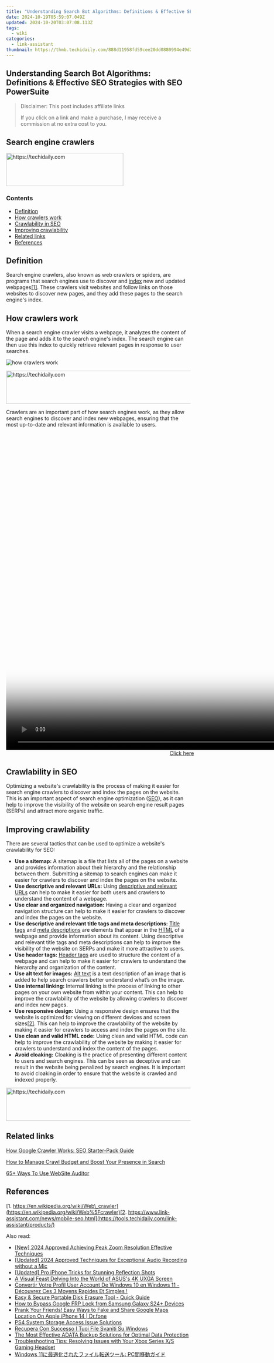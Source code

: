```yaml
---
title: "Understanding Search Bot Algorithms: Definitions & Effective SEO Strategies with SEO PowerSuite"
date: 2024-10-19T05:59:07.049Z
updated: 2024-10-20T03:07:08.113Z
tags:
  - wiki
categories:
  - link-assistant
thumbnail: https://thmb.techidaily.com/888d11958fd59cee20dd0880994e49d2be75696460e14e09acd5a7ef9a37fabd.jpg
---
```


## Understanding Search Bot Algorithms: Definitions & Effective SEO Strategies with SEO PowerSuite

>  Disclaimer: This post includes affiliate links
>
>  If you click on a link and make a purchase, I may receive a commission at no extra cost to you.
>

## Search engine crawlers

<!-- affiliate ads begin -->
<a href="https://aligracehair.sjv.io/c/5597632/2135401/19272" target="_top" id="2135401">
  <img src="//a.impactradius-go.com/display-ad/19272-2135401" border="0" alt="https://techidaily.com" width="320" height="90"/>
</a>
<img height="0" width="0" src="https://aligracehair.sjv.io/i/5597632/2135401/19272" style="position:absolute;visibility:hidden;" border="0" />
<!-- affiliate ads end -->

### Contents

* [Definition](https://tools.techidaily.com/link-assistant/products/)
* [How crawlers work](https://tools.techidaily.com/link-assistant/products/)
* [Crawlability in SEO](https://tools.techidaily.com/link-assistant/products/)
* [Improving crawlability](https://tools.techidaily.com/link-assistant/products/)
* [Related links](https://tools.techidaily.com/link-assistant/products/)
* [References](https://tools.techidaily.com/link-assistant/products/)

## Definition

Search engine crawlers, also known as web crawlers or spiders, are programs that search engines use to discover and [index](https://tools.techidaily.com/link-assistant/products/) new and updated webpages[\[1\]](https://tools.techidaily.com/link-assistant/products/). These crawlers visit websites and follow links on those websites to discover new pages, and they add these pages to the search engine's index.

## How crawlers work

When a search engine crawler visits a webpage, it analyzes the content of the page and adds it to the search engine's index. The search engine can then use this index to quickly retrieve relevant pages in response to user searches.

![how crawlers work](https://cdn1.link-assistant.com/thumbs/w700-c1/upload/seowiki/posts/106/sec1.png)

<!-- affiliate ads begin -->
<a href="https://versadesk.pxf.io/c/5597632/1815679/21290" target="_top" id="1815679">
  <img src="//a.impactradius-go.com/display-ad/21290-1815679" border="0" alt="https://techidaily.com" width="728" height="90"/>
</a>
<img height="0" width="0" src="https://versadesk.pxf.io/i/5597632/1815679/21290" style="position:absolute;visibility:hidden;" border="0" />
<!-- affiliate ads end -->

Crawlers are an important part of how search engines work, as they allow search engines to discover and index new webpages, ensuring that the most up-to-date and relevant information is available to users.

<!-- affiliate ads begin -->
<span id="701707">
					<video width="1536" height="864" style="cursor:pointer"
           poster="//a.impactradius-go.com/display-clicktoplayimage/701707.png"
           onclick="if(!this.playClicked){this.play();this.setAttribute('controls',true);this.playClicked=true;}">
	   <source src="//a.impactradius-go.com/display-ad/7443-701707">
	   <img src="//a.impactradius-go.com/display-clicktoplayimage/701707.png" style="border: none; height: 100%; width: 100%; object-fit: contain">
	</video>
	<div style="width:960px;text-align:center"><a href="javascript:window.open(decodeURIComponent('https%3A%2F%2Fappsumo.8odi.net%2Fc%2F5597632%2F701707%2F7443'), '_blank');void(0);">Click here</a></div>
</span>
<img height="0" width="0" src="https://imp.pxf.io/i/5597632/701707/7443" style="position:absolute;visibility:hidden;" border="0" />
<!-- affiliate ads end -->

## Crawlability in SEO

Optimizing a website's crawlability is the process of making it easier for search engine crawlers to discover and index the pages on the website. This is an important aspect of search engine optimization ([SEO](https://tools.techidaily.com/link-assistant/products/)), as it can help to improve the visibility of the website on search engine result pages (SERPs) and attract more organic traffic.

## Improving crawlability

There are several tactics that can be used to optimize a website's crawlability for SEO:

* **Use a sitemap:** A sitemap is a file that lists all of the pages on a website and provides information about their hierarchy and the relationship between them. Submitting a sitemap to search engines can make it easier for crawlers to discover and index the pages on the website.
* **Use descriptive and relevant URLs:** Using [descriptive and relevant URLs](https://tools.techidaily.com/link-assistant/products/) can help to make it easier for both users and crawlers to understand the content of a webpage.
* **Use clear and organized navigation:** Having a clear and organized navigation structure can help to make it easier for crawlers to discover and index the pages on the website.
* **Use descriptive and relevant title tags and meta descriptions:** [Title tags](https://tools.techidaily.com/link-assistant/products/) and [meta descriptions](https://tools.techidaily.com/link-assistant/products/) are elements that appear in the [HTML](https://tools.techidaily.com/link-assistant/products/) of a webpage and provide information about its content. Using descriptive and relevant title tags and meta descriptions can help to improve the visibility of the website on SERPs and make it more attractive to users.
* **Use header tags:** [Header tags](https://tools.techidaily.com/link-assistant/products/) are used to structure the content of a webpage and can help to make it easier for crawlers to understand the hierarchy and organization of the content.
* **Use alt text for images:** [Alt text](https://tools.techidaily.com/link-assistant/products/) is a text description of an image that is added to help search crawlers better understand what’s on the image.
* **Use internal linking:** Internal linking is the process of linking to other pages on your own website from within your content. This can help to improve the crawlability of the website by allowing crawlers to discover and index new pages.
* **Use responsive design:** Using a responsive design ensures that the website is optimized for viewing on different devices and screen sizes[\[2\]](https://tools.techidaily.com/link-assistant/products/). This can help to improve the crawlability of the website by making it easier for crawlers to access and index the pages on the site.
* **Use clean and valid HTML code:** Using clean and valid HTML code can help to improve the crawlability of the website by making it easier for crawlers to understand and index the content of the pages.
* **Avoid cloaking:** Cloaking is the practice of presenting different content to users and search engines. This can be seen as deceptive and can result in the website being penalized by search engines. It is important to avoid cloaking in order to ensure that the website is crawled and indexed properly.

<!-- affiliate ads begin -->
<a href="https://ephamedtechinc.pxf.io/c/5597632/2137202/26400" target="_top" id="2137202">
  <img src="//a.impactradius-go.com/display-ad/26400-2137202" border="0" alt="https://techidaily.com" width="728" height="90"/>
</a>
<img height="0" width="0" src="https://ephamedtechinc.pxf.io/i/5597632/2137202/26400" style="position:absolute;visibility:hidden;" border="0" />
<!-- affiliate ads end -->

## Related links

[How Google Crawler Works: SEO Starter-Pack Guide](https://tools.techidaily.com/link-assistant/products/)

[How to Manage Crawl Budget and Boost Your Presence in Search](https://tools.techidaily.com/link-assistant/products/)

[65+ Ways To Use WebSite Auditor](https://tools.techidaily.com/link-assistant/products/)

## References

[1. https://en.wikipedia.org/wiki/Web\_crawler](https://en.wikipedia.org/wiki/Web%5Fcrawler)[2. https://www.link-assistant.com/news/mobile-seo.html](https://tools.techidaily.com/link-assistant/products/)

<ins class="adsbygoogle"
     style="display:block"
     data-ad-format="autorelaxed"
     data-ad-client="ca-pub-7571918770474297"
     data-ad-slot="1223367746"></ins>

<ins class="adsbygoogle"
     style="display:block"
     data-ad-client="ca-pub-7571918770474297"
     data-ad-slot="8358498916"
     data-ad-format="auto"
     data-full-width-responsive="true"></ins>

<span class="atpl-alsoreadstyle">Also read:</span>
<div><ul>
<li><a href="https://fox-access.techidaily.com/new-2024-approved-achieving-peak-zoom-resolution-effective-techniques/"><u>[New] 2024 Approved Achieving Peak Zoom Resolution Effective Techniques</u></a></li>
<li><a href="https://youtube-web.techidaily.com/ed-2024-approved-techniques-for-exceptional-audio-recording-without-a-mic/"><u>[Updated] 2024 Approved Techniques for Exceptional Audio Recording without a Mic</u></a></li>
<li><a href="https://fox-hovers.techidaily.com/updated-pro-iphone-tricks-for-stunning-reflection-shots/"><u>[Updated] Pro iPhone Tricks for Stunning Reflection Shots</u></a></li>
<li><a href="https://extra-information.techidaily.com/a-visual-feast-delving-into-the-world-of-asuss-4k-uxga-screen/"><u>A Visual Feast Delving Into the World of ASUS's 4K UXGA Screen</u></a></li>
<li><a href="https://win-extraordinary.techidaily.com/convertir-votre-profil-user-account-de-windows-10-en-windows-11-decouvrez-ces-3-moyens-rapides-et-simples/"><u>Convertir Votre Profil User Account De Windows 10 en Windows 11 - Découvrez Ces 3 Moyens Rapides Et Simples !</u></a></li>
<li><a href="https://win-extraordinary.techidaily.com/easy-and-secure-portable-disk-erasure-tool-quick-guide/"><u>Easy & Secure Portable Disk Erasure Tool - Quick Guide</u></a></li>
<li><a href="https://android-frp.techidaily.com/how-to-bypass-google-frp-lock-from-samsung-galaxy-s24plus-devices-by-drfone-android/"><u>How to Bypass Google FRP Lock from Samsung Galaxy S24+ Devices</u></a></li>
<li><a href="https://fake-location.techidaily.com/prank-your-friends-easy-ways-to-fake-and-share-google-maps-location-on-apple-iphone-14-drfone-by-drfone-virtual-ios/"><u>Prank Your Friends! Easy Ways to Fake and Share Google Maps Location On Apple iPhone 14 | Dr.fone</u></a></li>
<li><a href="https://win-extraordinary.techidaily.com/ps4-system-storage-access-issue-solutions/"><u>PS4 System Storage Access Issue Solutions</u></a></li>
<li><a href="https://win-extraordinary.techidaily.com/recupera-con-successo-i-tuoi-file-svaniti-su-windows/"><u>Recupera Con Successo I Tuoi File Svaniti Su Windows</u></a></li>
<li><a href="https://win-extraordinary.techidaily.com/the-most-effective-adata-backup-solutions-for-optimal-data-protection/"><u>The Most Effective ADATA Backup Solutions for Optimal Data Protection</u></a></li>
<li><a href="https://techno-recovery.techidaily.com/troubleshooting-tips-resolving-issues-with-your-xbox-series-xs-gaming-headset/"><u>Troubleshooting Tips: Resolving Issues with Your Xbox Series X/S Gaming Headset</u></a></li>
<li><a href="https://win-extraordinary.techidaily.com/1728476131667-windows-11-pc/"><u>Windows 11に最適化されたファイル転送ツール: PC間移動ガイド</u></a></li>
</ul></div>

